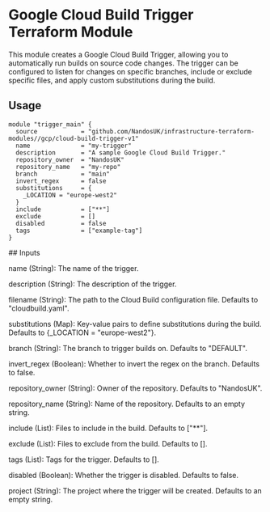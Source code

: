 # Google Cloud Build Trigger Terraform Module

This module creates a Google Cloud Build Trigger, allowing you to automatically run builds on source code changes. The trigger can be configured to listen for changes on specific branches, include or exclude specific files, and apply custom substitutions during the build.

## Usage

```hcl
module "trigger_main" {
  source            = "github.com/NandosUK/infrastructure-terraform-modules//gcp/cloud-build-trigger-v1"
  name              = "my-trigger"
  description       = "A sample Google Cloud Build Trigger."
  repository_owner  = "NandosUK"
  repository_name   = "my-repo"
  branch            = "main"
  invert_regex      = false
  substitutions     = {
    _LOCATION = "europe-west2"
  }
  include           = ["**"]
  exclude           = []
  disabled          = false
  tags              = ["example-tag"]
}
```

## Inputs

name (String): The name of the trigger.

description (String): The description of the trigger.

filename (String): The path to the Cloud Build configuration file. Defaults to "cloudbuild.yaml".

substitutions (Map): Key-value pairs to define substitutions during the build. Defaults to {\_LOCATION = "europe-west2"}.

branch (String): The branch to trigger builds on. Defaults to "DEFAULT".

invert_regex (Boolean): Whether to invert the regex on the branch. Defaults to false.

repository_owner (String): Owner of the repository. Defaults to "NandosUK".

repository_name (String): Name of the repository. Defaults to an empty string.

include (List): Files to include in the build. Defaults to ["**"].

exclude (List): Files to exclude from the build. Defaults to [].

tags (List): Tags for the trigger. Defaults to [].

disabled (Boolean): Whether the trigger is disabled. Defaults to false.

project (String): The project where the trigger will be created. Defaults to an empty string.
